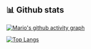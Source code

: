 ## 📊 Github stats

[![Mario's github activity graph](https://activity-graph.herokuapp.com/graph?username=xanaxilovsky&bg_color=000000&color=4e9a06&line=8ae234&point=4e9a06&area=true&hide_border=true)](https://github.com/ashutosh00710/github-readme-activity-graph)

[![Top Langs](https://github-readme-stats.vercel.app/api/top-langs/?username=xanaxilovsky&layout=compact&langs_count=10&count_private=true&theme=chartreuse-dark)](https://github.com/anuraghazra/github-readme-stats)